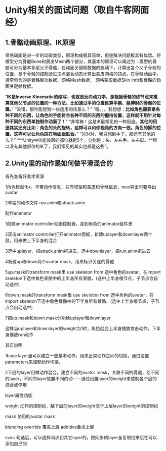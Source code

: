 # Unity相关的面试问题（取自牛客网面经）

## 1.骨骼动画原理、IK原理

骨骼动画是进一步的动画类型，原理构成极其简单，但是解决问题极其有优势。将模型分为骨骼Bone和蒙皮Mesh两个部分，其基本的原理可以阐述为：模型的骨骼可分为基本多层父子骨骼，在动画关键帧数据的驱动下，计算出各个父子骨骼的位置，基于骨骼的控制通过顶点混合动态计算出蒙皮网格的顶点。在骨骼动画中，通常包含的是骨骼层次数据，网格Mesh数据， 网格蒙皮数据Skin Info和骨骼的动画关键帧数据。



“**IK是Inverse Kinematic的缩写，也就是反向动力学。是根据骨骼的终节点来推算其他父节点的位置的一种方法。比如通过手的位置推算手腕、胳膊肘的骨骼的位置。**”
 “没错，那你能想到一些适用的场景么？”
 “嗯。。。我想想：**比如角色需要拿各种不同的东西，让角色的手能符合各种不同的东西的握持位置，这样就不用针对每种不同的东西单独制作动画了！**”
 “非常棒！这是IK最常见的一种用途。**其他的用途其实还有比如：角色的头的旋转，这样可以和你视角的方向一致。角色的脚的位置，这样可以让角色踩在地面跟贴合。**”
 “对对对，我只想到手了。那还有其他的么？”
 “**Unity中IK能设置的部位就是5个，分别是：头、左右手、左右脚。**所以没有其他部位的IK了，我们常见的其实也都是这些"。

## 2.Unity里的动作是如何做平滑混合的

首先准备好美术资源 

1角色模型fbx，不带动作信息，只有模型和蒙皮和骨骼信息，max导出时要导出avatar

2单独的动作文件 run.anim和attack.anim

制作animator

1创建animator controller动画控制器，挂到角色的animator组件里

2双击animator controller打开animator面板，新建uplayer和downlayer两个层，用来做上下半身的混合

3选中uplayer，把attack.anim拖进去，选中downlayer，把run.anim拖进去

4新建up和down两个avatar mask，用来标识关连的骨骼

5up.mask的transform mask里 use skeleton from 选中角色的avatar，在import skeleton下选中角色骨骼中的上半身所有骨骼，(选中上半身根节点，子节点会自动选中)

6down.mask的transform mask里 use skeleton from 选中角色的avatar，在import skeleton下选中角色骨骼中的下半身所有骨骼，(选中上半身根节点，子节点会自动选中)

7把up.mask和down.mask分别给uplayer和downlayer

这样当uplayer和downlayer的weight为1时，角色就会上半身播放攻击动作，下半身播放run动作

其它说明

1base layer里可以建立一些基本动作，用来正常动作之间的切换，通过设置parameters来控制动作切换,

2下层的layer用做动作混合，建立不同的avator mask，关联不同的骨骼，给不同的layer，不同的layer放置不同的动——通过设置layer的weight来控制各个层的混合或停用

layer属性功能

weight  动作的控制权，越下层的layer的weight高于上层layer的weight的控制权

mask 使用的avatar mask

blending override 覆盖上层  additive叠加上层

svnc 勾选后，可以选择同步到其它layer的，把同步的layer全复制过来后在可以添加自己的